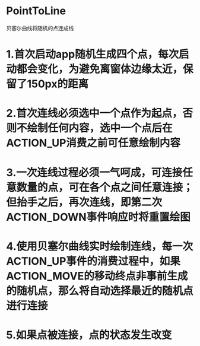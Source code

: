 # PointToLine
贝塞尔曲线将随机的点连成线
# 1.首次启动app随机生成四个点，每次启动都会变化，为避免离窗体边缘太近，保留了150px的距离
# 2.首次连线必须选中一个点作为起点，否则不绘制任何内容，选中一个点后在ACTION_UP消费之前可任意绘制内容
# 3.一次连线过程必须一气呵成，可连接任意数量的点，可在各个点之间任意连接；但抬手之后，再次连线，即第二次ACTION_DOWN事件响应时将重置绘图
# 4.使用贝塞尔曲线实时绘制连线，每一次ACTION_UP事件的消费过程中，如果ACTION_MOVE的移动终点非事前生成的随机点，那么将自动选择最近的随机点进行连接
# 5.如果点被连接，点的状态发生改变
